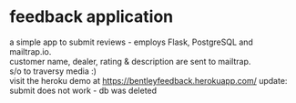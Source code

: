 # feedback application
a simple app to submit reviews - employs Flask, PostgreSQL and mailtrap.io. <br>
customer name, dealer, rating & description are sent to mailtrap. <br>
s/o to traversy media :) <br>
visit the heroku demo at https://bentleyfeedback.herokuapp.com/
update: submit does not work - db was deleted 
